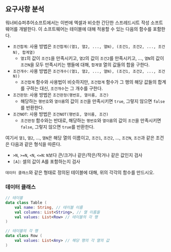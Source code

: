 ## 요구사항 분석
워너비슈퍼추어소프트에서는 이번에 엑셀과 비슷한 간단한 스프레드시트 작성 소프트웨어를 개발한다. 이 소프트웨어는 테이블에 대해 적용할 수 있는 다음의 함수를 포함한다.
* ```조건합계```: 사용 방법은 ```조건합계((열1, 열2, ..., 열N), (조건1, 조건2, ..., 조건N), 합계열)```
  * ```열1```의 값이 ```조건1```을 만족시키고, ```열2```의 값이 ```조건2```를 만족시키고, ..., ```열N```의 값이 ```조건N```을 모두 만족시키는 행들에 대해, ```합계열``` 열의 값들의 합을 구한다.
* ```조건개수```: 사용 방법은 ```조건개수((열1, 열2, ..., 열N), (조건1, 조건2, ..., 조건N))```
  * ```조건합계``` 함수와 사용법이 비슷하지만, ```조건합계``` 함수가 그 행의 해당 값들의 합계를 구하는 대신, ```조건개수```는 그 개수를 구한다.
* ```조건판정```: 사용 방법은 ```조건판정(행번호, 열이름, 조건)```
  * 해당하는 ```행번호```와 ```열이름```의 값이 ```조건```을 만족시키면 ```true```, 그렇지 않으면 ```false```를 반환한다.
* ```조건NOT```: 사용 방법은 ```조건NOT(행번호, 열이름, 조건)```
  * ```조건판정``` 함수와는 반대로, 해당하는 ```행번호```와 ```열이름```의 값이 ```조건```을 만족시키면 ```false```, 그렇지 않으면 ```true```를 반환한다.

여기서 ```열1```, ```열2```, ..., ```열N```은 해당 열의 이름이고, ```조건1```, ```조건2```, ..., ```조건N```, ```조건```과 같은 조건은 다음과 같은 형식을 따른다.
* ```>N```, ```>=N```, ```<N```, ```<=N```: ```N```보다 큰/크거나 같은/작은/작거나 같은 값인지 검사
* ```[A]```: 셀의 값이 A를 포함하는지 검사

```데이터 클래스```와 같은 형태로 정의된 테이블에 대해, 위의 각각의 함수를 만드시오.

### 데이터 클래스
```kotlin
// 테이블
data class Table (
    val name: String, // 테이블 이름
    val columns: List<String>, // 열 이름들
    val values: List<Row> // 테이블의 각 행
)

// 테이블의 각 행
data class Row (
    val values: List<Any> // 해당 행의 각 열의 값
)
```
